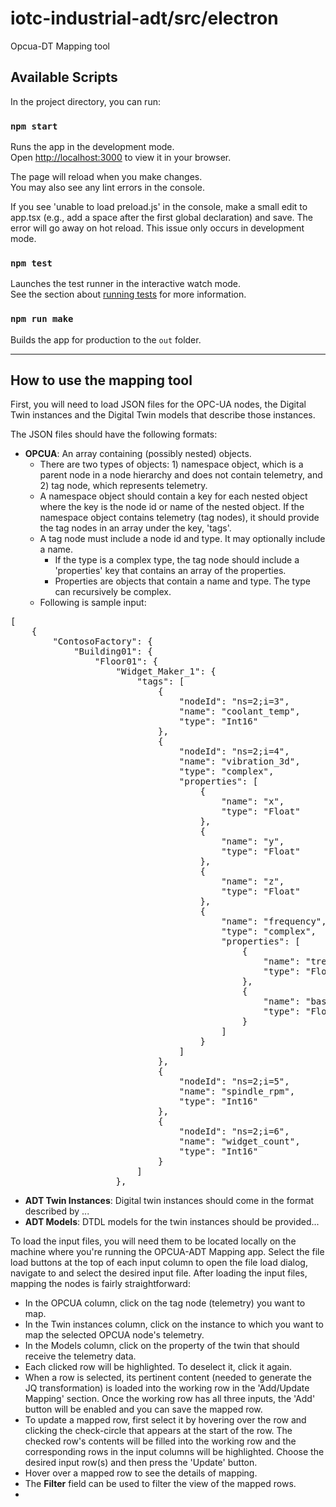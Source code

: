 # iotc-industrial-adt/src/electron
Opcua-DT Mapping tool

## Available Scripts

In the project directory, you can run:

### `npm start`

Runs the app in the development mode.\
Open [http://localhost:3000](http://localhost:3000) to view it in your browser.

The page will reload when you make changes.\
You may also see any lint errors in the console.

If you see 'unable to load preload.js' in the console, make a small edit to app.tsx (e.g., add a space after the first global declaration) and save. The error will go away on hot reload. This issue only occurs in development mode.

### `npm test`

Launches the test runner in the interactive watch mode.\
See the section about [running tests](https://facebook.github.io/create-react-app/docs/running-tests) for more information.

### `npm run make`

Builds the app for production to the `out` folder.

---
## How to use the mapping tool

First, you will need to load JSON files for the OPC-UA nodes, the Digital Twin instances and the Digital Twin models that describe those instances.

The JSON files should have the following formats:

- **OPCUA**: An array containing (possibly nested) objects. 
  - There are two types of objects: 1) namespace object, which is a parent node in a node hierarchy and does not contain telemetry, and 2) tag node, which represents telemetry. 
  - A namespace object should contain a key for each nested object where the key is the node id or name of the nested object. If the namespace object contains telemetry (tag nodes), it should provide the tag nodes in an array under the key, 'tags'. 
  - A tag node must include a node id and type. It may optionally include a name. 
    - If the type is a complex type, the tag node should include a 'properties' key that contains an array of the properties. 
     - Properties are objects that contain a name and type. The type can recursively be complex.  
  - Following is sample input:
<pre>
[
    {
        "ContosoFactory": {
            "Building01": {
                "Floor01": {
                    "Widget_Maker_1": {
                        "tags": [
                            {
                                "nodeId": "ns=2;i=3",
                                "name": "coolant_temp",
                                "type": "Int16"
                            },
                            {
                                "nodeId": "ns=2;i=4",
                                "name": "vibration_3d",
                                "type": "complex",
                                "properties": [
                                    {
                                        "name": "x",
                                        "type": "Float"
                                    },
                                    {
                                        "name": "y",
                                        "type": "Float"
                                    },
                                    {
                                        "name": "z",
                                        "type": "Float"
                                    },
                                    {
                                        "name": "frequency",
                                        "type": "complex",
                                        "properties": [
                                            {
                                                "name": "treble",
                                                "type": "Float"
                                            },
                                            {
                                                "name": "base",
                                                "type": "Float"
                                            }
                                        ]
                                    }
                                ]
                            },
                            {
                                "nodeId": "ns=2;i=5",
                                "name": "spindle_rpm",
                                "type": "Int16"
                            },
                            {
                                "nodeId": "ns=2;i=6",
                                "name": "widget_count",
                                "type": "Int16"
                            }
                        ]
                    },
</pre>

- **ADT Twin Instances**: Digital twin instances should come in the format described by ...
- **ADT Models**: DTDL models for the twin instances should be provided...

To load the input files, you will need them to be located locally on the machine where you're running the OPCUA-ADT Mapping app. Select the file load buttons at the top of each input column to open the file load dialog, navigate to and select the desired input file.
After loading the input files, mapping the nodes is fairly straightforward:
- In the OPCUA column, click on the tag node (telemetry) you want to map.
- In the Twin instances column, click on the instance to which you want to map the selected OPCUA node's telemetry.
- In the Models column, click on the property of the twin that should receive the telemetry data.
- Each clicked row will be highlighted. To deselect it, click it again.
- When a row is selected, its pertinent content (needed to generate the JQ transformation) is loaded into the working row in the 'Add/Update Mapping' section. Once the working row has all three inputs, the 'Add' button will be enabled and you can save the mapped row. 
- To update a mapped row, first select it by hovering over the row and clicking the check-circle that appears at the start of the row. The checked row's contents will be filled into the working row and the corresponding rows in the input columns will be highlighted. Choose the desired input row(s) and then press the 'Update' button.
- Hover over a mapped row to see the details of mapping.
- The **Filter** field can be used to filter the view of the mapped rows.
- 